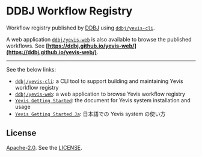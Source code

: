# DDBJ Workflow Registry

Workflow registry published by [DDBJ](https://www.ddbj.nig.ac.jp/) using [`ddbj/yevis-cli`](https://github.com/ddbj/yevis-cli).

A web application [`ddbj/yevis-web`](https://github.com/ddbj/yevis-web) is also available to browse the published workflows.
See **[https://ddbj.github.io/yevis-web/](https://ddbj.github.io/yevis-web/)**.

---

See the below links:

- [`ddbj/yevis-cli`](https://github.com/ddbj/yevis-cli): a CLI tool to support building and maintaining Yevis workflow registry
- [`ddbj/yevis-web`](https://github.com/ddbj/yevis-web): a web application to browse Yevis workflow registry
- [`Yevis Getting Started`](https://github.com/ddbj/yevis-cli/blob/main/docs/getting_started.md): the document for Yevis system installation and usage
- [`Yevis Getting Started Ja`](https://github.com/ddbj/yevis-cli/blob/main/docs/getting_started_ja.md): 日本語での Yevis system の使い方

## License

[Apache-2.0](https://www.apache.org/licenses/LICENSE-2.0).
See the [LICENSE](https://github.com/ddbj/yevis-workflows/blob/main/LICENSE).
